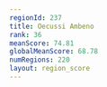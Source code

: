 ```yaml
---
regionId: 237
title: Oecussi Ambeno
rank: 36
meanScore: 74.81
globalMeanScore: 68.78
numRegions: 220
layout: region_score
---
```

